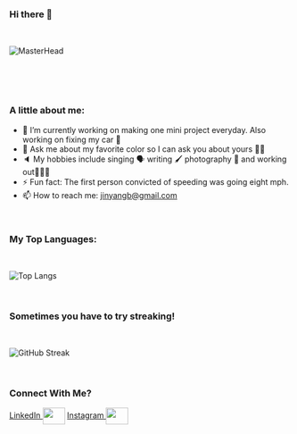 ### Hi there 👋
<br/>

![MasterHead](https://i.imgur.com/gjIFn2T.png)

<br/>
<br/>
<br/>


<!-- **jinyangb/jinyangb** is a ✨ _special_ ✨ repository because its `README.md` (this file) appears on your GitHub profile. -->

### A little about me:


- 🔭 I’m currently working on making one mini project everyday. Also working on fixing my car 🚙
- 💬 Ask me about my favorite color so I can ask you about yours 🙌🏼
- 🔈 My hobbies include singing 🗣 writing 🖌 photography 📸 and working out🏋🏻‍♀️
- ⚡ Fun fact: The first person convicted of speeding was going eight mph.
- 📫 How to reach me: jinyangb@gmail.com

<br/>

### My Top Languages:

<br/>

![Top Langs](https://github-readme-stats.vercel.app/api/top-langs/?username=anuraghazra)


<br/>


### Sometimes you have to try streaking!
<br/>

![GitHub Streak](https://github-readme-streak-stats.herokuapp.com/?user=jinyangb)


<br/>



### Connect With Me?

<p align="left">
<a href="https://www.linkedin.com/in/jinyangb/" target="blank">LinkedIn  <img align="center" src="https://cdn.jsdelivr.net/npm/simple-icons@3.0.1/icons/linkedin.svg" alt="" height="30" width="40" /></a>
<a href="https://www.instagram.com/jy.foto/" target="blank">Instagram  <img align="center" src="https://cdn.jsdelivr.net/npm/simple-icons@3.0.1/icons/instagram.svg" alt="" height="30" width="40" /></a>
</p>
</p>
<br/>

